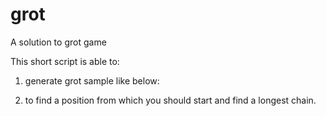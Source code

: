 # grot
A solution to grot game

This short script is able to:
1) generate grot sample like below:


2) to find a position from which you should start and find a longest chain. 
